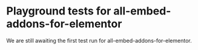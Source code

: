 # Playground tests for all-embed-addons-for-elementor
We are still awaiting the first test run for all-embed-addons-for-elementor.
